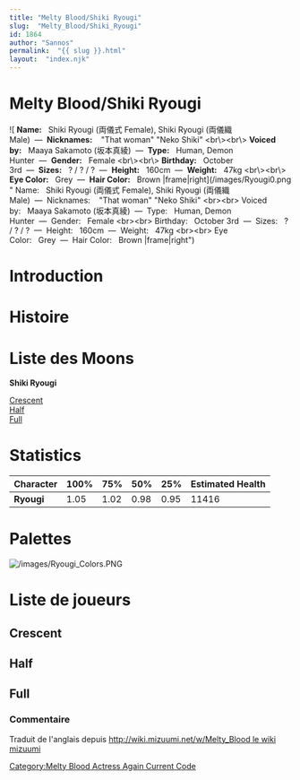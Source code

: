 ```yaml
---
title: "Melty Blood/Shiki Ryougi"
slug:  "Melty_Blood/Shiki_Ryougi"
id: 1864
author: "Sannos"
permalink:  "{{ slug }}.html"
layout:  "index.njk"
---
```


# Melty Blood/Shiki Ryougi

![ **Name:**   Shiki Ryougi (両儀式 Female), Shiki Ryougi (両儀織
Male)  —  **Nicknames:**    "That woman" "Neko Shiki" \<br\\\>\<br\\\>
**Voiced by:**   Maaya Sakamoto (坂本真綾)  —  **Type:**   Human, Demon
Hunter  —  **Gender:**   Female \<br\\\>\<br\\\> **Birthday:**   October
3rd  —  **Sizes:**   ? / ? /
?  —  **Height:**   160cm  —  **Weight:**   47kg \<br\\\>\<br\\\> **Eye
Color:**   Grey  —  **Hair Color:**   Brown
\|frame\|right](/images/Ryougi0.png " Name:   Shiki Ryougi (両儀式 Female), Shiki Ryougi (両儀織 Male)  —  Nicknames:    "That woman" "Neko Shiki" <br\><br\> Voiced by:   Maaya Sakamoto (坂本真綾)  —  Type:   Human, Demon Hunter  —  Gender:   Female <br\><br\> Birthday:   October 3rd  —  Sizes:   ? / ? / ?  —  Height:   160cm  —  Weight:   47kg <br\><br\> Eye Color:   Grey  —  Hair Color:   Brown |frame|right")

# Introduction

# Histoire

# Liste des Moons

**Shiki Ryougi**

[Crescent](Melty_Blood/Shiki_Ryougi/Crescent_Moon "wikilink")  
[Half](Melty_Blood/Shiki_Ryougi/Half_Moon "wikilink")  
[Full](Melty_Blood/Shiki_Ryougi/Full_Moon "wikilink")  

# Statistics

| Character  | 100% | 75%  | 50%  | 25%  | Estimated Health |
|------------|------|------|------|------|------------------|
| **Ryougi** | 1.05 | 1.02 | 0.98 | 0.95 | 11416            |

# Palettes

![](/images/Ryougi_Colors.PNG "/images/Ryougi_Colors.PNG")

# Liste de joueurs

## Crescent

## Half

## Full

### Commentaire

Traduit de l'anglais depuis [http://wiki.mizuumi.net/w/Melty_Blood le
wiki
mizuumi](http://wiki.mizuumi.net/w/Melty_Blood_le_wiki_mizuumi "wikilink")

[Category:Melty Blood Actress Again Current
Code](Category:Melty_Blood_Actress_Again_Current_Code "wikilink")
